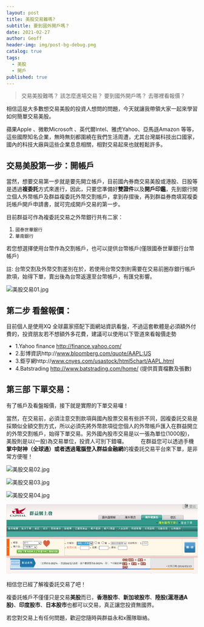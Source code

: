 ```yaml
---
layout: post
title: 美股交易難嗎?
subtitle: 要到國外開戶嗎？
date: 2021-02-27
author: Geoff
header-img: img/post-bg-debug.png
catalog: true
tags:
  - 美股
  - 開戶
published: true
---
```


> 交易美股難嗎？
> 該怎麼進場交易？
> 要到國外開戶嗎？
> 去哪裡看報價？

相信這是大多數想交易美股的投資人想問的問題，今天就讓我帶領大家一起來學習如何簡單交易美股。


蘋果Apple 、微軟Microsoft 、英代爾Intel、雅虎Yahoo、亞馬遜Amazon 等等，這些國際知名企業，無時無刻都圍繞在我們生活周遭，尤其台灣屬科技出口國家，國內的科技大廠與這些企業息息相關，相對交易起來也就輕鬆許多。

## 交易美股第一步：開帳戶

當然，想要交易第一步就是要先開立帳戶，目前國內券商交易美股或港股、日股等是透過**複委託**方式來進行，因此，只要您準備好**雙證件**以及**開戶印鑑**，先到銀行開立個人外幣帳戶及群益複委託外幣交割帳戶，拿到存摺後，再到群益券商填寫複委託帳戶開戶申請書，就可完成開戶交易的第一步。

目前群益可作為複委託交易之外幣銀行共有二家：

1.    `國泰世華銀行`
2.    `華南銀行`      

若您想選擇使用台幣作為交割帳戶，也可以提供台幣帳戶(僅限國泰世華銀行台幣帳戶)

註: 台幣交割及外幣交割差別在於，若使用台幣交割則需要在交易前圈存銀行帳戶款項，始得下單，賣出後為台幣返還至台幣帳戶，有匯兌影響。

![美股交易01.jpg]({{site.baseurl}}/media/美股交易01.jpg)


## 第二步 看盤報價：

目前個人是使用XQ 全球贏家搭配下面網站資訊看盤，不過這套軟體是必須額外付費的，投資朋友若不想額外多花費，建議可以使用以下管道來看報價走勢
- 1.Yahoo finance   http://finance.yahoo.com/    
- 2.彭博資訊http://www.bloomberg.com/quote/AAPL:US 
- 3.鉅亨網http://www.cnyes.com/usastock/html5chart/AAPL.html 
- 4.Batstrading  http://www.batstrading.com/home/ (提供買賣檔數及張數)

## 第三部 下單交易：

有了帳戶及看盤報價，接下就是實際的下單交易囉！

當然，在交易前，必須注意交割款項與國內股票交易有些許不同，因複委託交易是採類似全額交割方式，所以必須先將外幣款項從您個人的外幣帳戶匯入在群益開立的外幣交割帳戶，始得下單交易。另外國內股市交易是以一張為單位(1000股)，美股則是以(一股)為交易單位，投資人可別下錯囉。
　　
在群益您可以透過手機**掌中財神（全球通）**或者透過電腦登入**群益金融網**的複委託交易平台來下單，是非常方便喔！

![美股交易02.jpg]({{site.baseurl}}/media/美股交易02.jpg)

![美股交易03.jpg]({{site.baseurl}}/media/美股交易03.jpg)

![美股交易04.jpg]({{site.baseurl}}/media/美股交易04.jpg)

![美股交易05.jpg]({{site.baseurl}}/media/美股交易05.jpg)

相信您已經了解複委託交易了吧！

複委託帳戶不僅僅只是交易**美股**而已，**香港股市**、**新加坡股市**、**陸股(滬港通A股)**、**印度股市**、**日本股市**也都可以交易，真正讓您投資無國界。

若您對交易上有任何問題，歡迎您隨時與群益永和x團隊聯絡。
